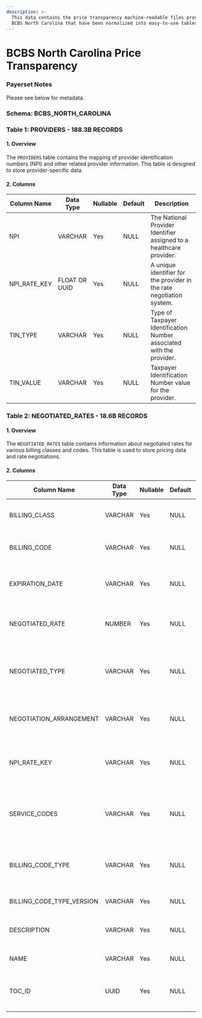 ```yaml
---
description: >-
  This data contains the price transparency machine-readable files provided by
  BCBS North Carolina that have been normalized into easy-to-use tables.
---
```


# BCBS North Carolina Price Transparency

### Payerset Notes

Please see below for metadata.

### Schema: BCBS\_NORTH\_CAROLINA

### Table 1: PROVIDERS - 188.3B RECORDS

#### 1. Overview

The `PROVIDERS` table contains the mapping of provider identification numbers (NPI) and other related provider information. This table is designed to store provider-specific data.

#### 2. Columns

| Column Name    | Data Type     | Nullable | Default | Description                                                          |
|----------------|---------------| -------- | ------- |----------------------------------------------------------------------|
| NPI            | VARCHAR       | Yes   | NULL  | The National Provider Identifier assigned to a healthcare provider.  |
| NPI\_RATE\_KEY | FLOAT OR UUID | Yes   | NULL  | A unique identifier for the provider in the rate negotiation system. |
| TIN\_TYPE      | VARCHAR       | Yes   | NULL  | Type of Taxpayer Identification Number associated with the provider. |
| TIN\_VALUE     | VARCHAR       | Yes   | NULL  | Taxpayer Identification Number value for the provider.               |

### Table 2: NEGOTIATED\_RATES - 18.6B RECORDS

#### 1. Overview

The `NEGOTIATED_RATES` table contains information about negotiated rates for various billing classes and codes. This table is used to store pricing data and rate negotiations.

#### 2. Columns

| Column Name                  | Data Type | Nullable | Default | Description                                                          |
|------------------------------|-----------| -------- | ------- |----------------------------------------------------------------------|
| BILLING\_CLASS               | VARCHAR   | Yes   | NULL  | The class or category of the billing code.                           |
| BILLING\_CODE                | VARCHAR   | Yes   | NULL  | A unique identifier for the specific billing code.                   |
| EXPIRATION\_DATE             | VARCHAR   | Yes   | NULL  | The expiration date of the negotiated rate.                          |
| NEGOTIATED\_RATE             | NUMBER    | Yes   | NULL  | The negotiated rate for the specified billing code.                  |
| NEGOTIATED\_TYPE             | VARCHAR   | Yes   | NULL  | The type of the negotiated rate (e.g., fixed, percentage, etc.).     |
| NEGOTIATION\_ARRANGEMENT     | VARCHAR   | Yes   | NULL  | The arrangement for the negotiated rate.                             |
| NPI\_RATE\_KEY               | VARCHAR   | Yes   | NULL  | A unique identifier for the provider in the rate negotiation system. |
| SERVICE\_CODES               | VARCHAR   | Yes   | NULL    | The associated service codes for the negotiated rate.                |
| BILLING\_CODE\_TYPE          | VARCHAR   | Yes   | NULL  | The type or standard of the billing code (e.g., ICD-10, CPT, etc.).  |
| BILLING\_CODE\_TYPE\_VERSION | VARCHAR   | Yes   | NULL  | The version of the billing code type.                                |
| DESCRIPTION                  | VARCHAR   | Yes   | NULL  | A description of the billing code.                                   |
| NAME                         | VARCHAR   | Yes   | NULL  | The name or title of the billing code.                               |
| TOC\_ID                      | UUID      | Yes      | NULL    | Links to the Reporting Plan ID in the table of contents.             |

